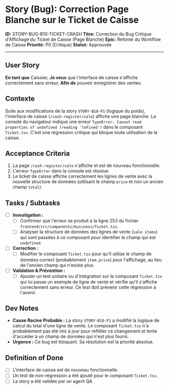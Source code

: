 # Story (Bug): Correction Page Blanche sur le Ticket de Caisse

**ID:** STORY-BUG-B10-TICKET-CRASH
**Titre:** Correction du Bug Critique d'Affichage du Ticket de Caisse (Page Blanche)
**Epic:** Refonte du Workflow de Caisse
**Priorité:** P0 (Critique)
**Statut:** Approuvée

---

## User Story

**En tant que** Caissier,
**Je veux** que l'interface de caisse s'affiche correctement sans erreur,
**Afin de** pouvoir enregistrer des ventes.

## Contexte

Suite aux modifications de la story `STORY-B10-P1` (logique du poids), l'interface de caisse (`/cash-register/sale`) affiche une page blanche. La console du navigateur indique une erreur `TypeError: Cannot read properties of undefined (reading 'toFixed')` dans le composant `Ticket.tsx`. C'est une régression critique qui bloque toute utilisation de la caisse.

## Acceptance Criteria

1.  La page `/cash-register/sale` s'affiche et est de nouveau fonctionnelle.
2.  L'erreur `TypeError` dans la console est résolue.
3.  Le ticket de caisse affiche correctement les lignes de vente avec la nouvelle structure de données (utilisant le champ `price` et non un ancien champ `total`).

## Tasks / Subtasks

- [ ] **Investigation :**
    - [ ] Confirmer que l'erreur se produit à la ligne 253 du fichier `frontend/src/components/business/Ticket.tsx`.
    - [ ] Analyser la structure de données des lignes de vente (`sale items`) qui sont passées à ce composant pour identifier le champ qui est `undefined`.
- [ ] **Correction :**
    - [ ] Modifier le composant `Ticket.tsx` pour qu'il utilise le champ de données correct (probablement `item.price`) pour l'affichage, au lieu de l'ancien champ qui n'existe plus.
- [ ] **Validation & Prévention :**
    - [ ] Ajouter un test unitaire ou d'intégration sur le composant `Ticket.tsx` qui lui passe un exemple de ligne de vente et vérifie qu'il s'affiche correctement sans erreur. Ce test doit prévenir cette régression à l'avenir.

## Dev Notes

-   **Cause Racine Probable :** La story `STORY-B10-P1` a modifié la logique de calcul du total d'une ligne de vente. Le composant `Ticket.tsx` n'a probablement pas été mis à jour pour refléter ce changement et tente d'accéder à un champ de données qui n'est plus fourni.
-   **Urgence :** Ce bug est bloquant. Sa résolution est la priorité absolue.

## Definition of Done

- [ ] L'interface de caisse est de nouveau fonctionnelle.
- [ ] Un test de non-régression a été ajouté pour le composant `Ticket.tsx`.
- [ ] La story a été validée par un agent QA.